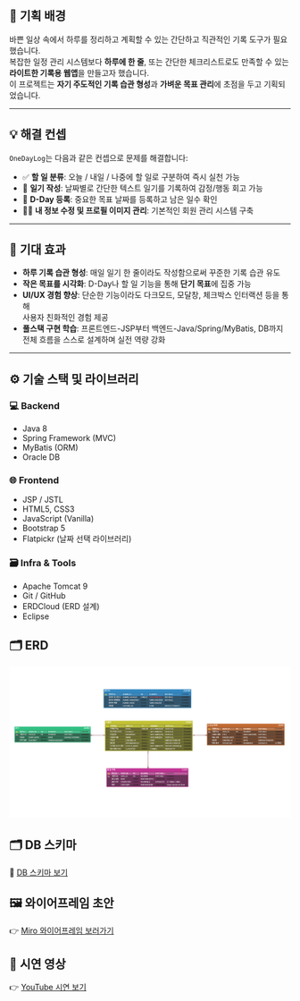 ## 🧭 기획 배경

바쁜 일상 속에서 하루를 정리하고 계획할 수 있는 간단하고 직관적인 기록 도구가 필요했습니다.  
복잡한 일정 관리 시스템보다 **하루에 한 줄**, 또는 간단한 체크리스트로도 만족할 수 있는  
**라이트한 기록용 웹앱**을 만들고자 했습니다.  
이 프로젝트는 **자기 주도적인 기록 습관 형성**과 **가벼운 목표 관리**에 초점을 두고 기획되었습니다.

---

## 💡 해결 컨셉

`OneDayLog`는 다음과 같은 컨셉으로 문제를 해결합니다:

- ✅ **할 일 분류**: 오늘 / 내일 / 나중에 할 일로 구분하여 즉시 실천 가능
- 📝 **일기 작성**: 날짜별로 간단한 텍스트 일기를 기록하여 감정/행동 회고 가능
- 📅 **D-Day 등록**: 중요한 목표 날짜를 등록하고 남은 일수 확인
- 🧑‍💻 **내 정보 수정 및 프로필 이미지 관리**: 기본적인 회원 관리 시스템 구축

---

## 🎯 기대 효과

- **하루 기록 습관 형성**: 매일 일기 한 줄이라도 작성함으로써 꾸준한 기록 습관 유도
- **작은 목표를 시각화**: D-Day나 할 일 기능을 통해 **단기 목표**에 집중 가능
- **UI/UX 경험 향상**: 단순한 기능이라도 다크모드, 모달창, 체크박스 인터랙션 등을 통해  
  사용자 친화적인 경험 제공
- **풀스택 구현 학습**: 프론트엔드-JSP부터 백엔드-Java/Spring/MyBatis, DB까지  
  전체 흐름을 스스로 설계하며 실전 역량 강화

---

## ⚙️ 기술 스택 및 라이브러리

### 💻 Backend
- Java 8
- Spring Framework (MVC)
- MyBatis (ORM)
- Oracle DB

### 🌐 Frontend
- JSP / JSTL
- HTML5, CSS3
- JavaScript (Vanilla)
- Bootstrap 5
- Flatpickr (날짜 선택 라이브러리)

### 🗃 Infra & Tools
- Apache Tomcat 9
- Git / GitHub
- ERDCloud (ERD 설계)
- Eclipse
  
## 🗂 ERD  
![ERD](./img/erd.png)

## 🗂 DB 스키마
📂 [DB 스키마 보기](./sql/onedaylog_database.sql)

## 🖼 와이어프레임 초안  
👉 [Miro 와이어프레임 보러가기](https://miro.com/app/board/uXjVIcFuTBg=/?share_link_id=615856206569)

## 🎥 시연 영상  
👉 [YouTube 시연 보기](https://youtu.be/EkuanXw5gbM)
